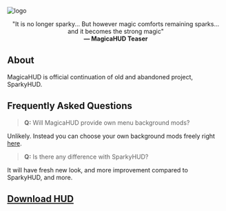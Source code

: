 ![logo](https://user-images.githubusercontent.com/25527589/142965642-89105b81-738d-41c0-b3a0-84c85ecd00e6.png)
<p align="center">
"It is no longer sparky... But however magic comforts remaining sparks... and it becomes the strong magic"<br />
<b>— MagicaHUD Teaser</b>
</p>

## About

MagicaHUD is official continuation of old and abandoned project, SparkyHUD.

## Frequently Asked Questions

> **Q:** Will MagicaHUD provide own menu background mods?

Unlikely. Instead you can choose your own background mods freely right [here](https://gamebanana.com/mods/cats/1646).

> **Q:** Is there any difference with SparkyHUD?

It will have fresh new look, and more improvement compared to SparkyHUD, and more.

## [Download HUD](https://toonhud.com/user/ah_roon_gaming_ii/theme/QBM3QSWW/)
